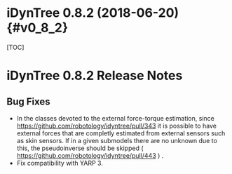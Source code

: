 iDynTree 0.8.2 (2018-06-20)                                              {#v0_8_2}
========================

[TOC]

iDynTree 0.8.2 Release Notes
=========================

Bug Fixes
---------
* In the classes devoted to the external force-torque estimation, since https://github.com/robotology/idyntree/pull/343 it is possible to have external forces that are completly estimated from external sensors such as skin sensors. If in a given submodels there are no unknown due to this, the pseudoinverse should be skipped ( https://github.com/robotology/idyntree/pull/443 ) .
* Fix compatibility with YARP 3. 

